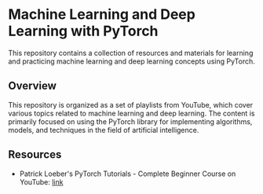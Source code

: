 # Machine Learning and Deep Learning with PyTorch
This repository contains a collection of resources and materials for learning and practicing machine learning and deep learning concepts using PyTorch.

## Overview
This repository is organized as a set of playlists from YouTube, which cover various topics related to machine learning and deep learning. The content is primarily focused on using the PyTorch library for implementing algorithms, models, and techniques in the field of artificial intelligence.

## Resources
- Patrick Loeber's PyTorch Tutorials - Complete Beginner Course on YouTube: [link](https://www.youtube.com/playlist?list=PLqnslRFeH2UrcDBWF5mfPGpqQDSta6VK4)
